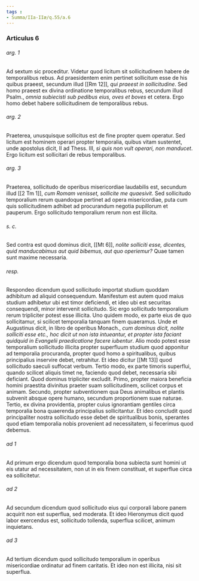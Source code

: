 ```yaml
---
tags : 
- Summa/IIa-IIæ/q.55/a.6
---
```


### Articulus 6

###### arg. 1
Ad sextum sic proceditur. Videtur quod licitum sit sollicitudinem habere de temporalibus rebus. Ad praesidentem enim pertinet sollicitum esse de his quibus praeest, secundum illud [[Rm 12]], *qui praeest in sollicitudine*. Sed homo praeest ex divina ordinatione temporalibus rebus, secundum illud Psalm., *omnia subiecisti sub pedibus eius, oves et boves* et cetera. Ergo homo debet habere sollicitudinem de temporalibus rebus.

###### arg. 2
Praeterea, unusquisque sollicitus est de fine propter quem operatur. Sed licitum est hominem operari propter temporalia, quibus vitam sustentet, unde apostolus dicit, II ad Thess. III, *si quis non vult operari, non manducet*. Ergo licitum est sollicitari de rebus temporalibus.

###### arg. 3
Praeterea, sollicitudo de operibus misericordiae laudabilis est, secundum illud [[2 Tm 1]], *cum Romam venisset, sollicite me quaesivit*. Sed sollicitudo temporalium rerum quandoque pertinet ad opera misericordiae, puta cum quis sollicitudinem adhibet ad procurandum negotia pupillorum et pauperum. Ergo sollicitudo temporalium rerum non est illicita.

###### s. c.
Sed contra est quod dominus dicit, [[Mt 6]], *nolite solliciti esse, dicentes, quid manducabimus aut quid bibemus, aut quo operiemur?* Quae tamen sunt maxime necessaria.

###### resp.
Respondeo dicendum quod sollicitudo importat studium quoddam adhibitum ad aliquid consequendum. Manifestum est autem quod maius studium adhibetur ubi est timor deficiendi, et ideo ubi est securitas consequendi, minor intervenit sollicitudo. Sic ergo sollicitudo temporalium rerum tripliciter potest esse illicita. Uno quidem modo, ex parte eius de quo sollicitamur, si scilicet temporalia tanquam finem quaeramus. Unde et Augustinus dicit, in libro de operibus Monach., *cum dominus dicit, nolite solliciti esse etc., hoc dicit ut non ista intueantur, et propter ista faciant quidquid in Evangelii praedicatione facere iubentur*. Alio modo potest esse temporalium sollicitudo illicita propter superfluum studium quod apponitur ad temporalia procuranda, propter quod homo a spiritualibus, quibus principalius inservire debet, retrahitur. Et ideo dicitur [[Mt 13]] quod sollicitudo saeculi suffocat verbum. Tertio modo, ex parte timoris superflui, quando scilicet aliquis timet ne, faciendo quod debet, necessaria sibi deficiant. Quod dominus tripliciter excludit. Primo, propter maiora beneficia homini praestita divinitus praeter suam sollicitudinem, scilicet corpus et animam. Secundo, propter subventionem qua Deus animalibus et plantis subvenit absque opere humano, secundum proportionem suae naturae. Tertio, ex divina providentia, propter cuius ignorantiam gentiles circa temporalia bona quaerenda principalius sollicitantur. Et ideo concludit quod principaliter nostra sollicitudo esse debet de spiritualibus bonis, sperantes quod etiam temporalia nobis provenient ad necessitatem, si fecerimus quod debemus.

###### ad 1
Ad primum ergo dicendum quod temporalia bona subiecta sunt homini ut eis utatur ad necessitatem, non ut in eis finem constituat, et superflue circa ea sollicitetur.

###### ad 2
Ad secundum dicendum quod sollicitudo eius qui corporali labore panem acquirit non est superflua, sed moderata. Et ideo Hieronymus dicit quod labor exercendus est, sollicitudo tollenda, superflua scilicet, animum inquietans.

###### ad 3
Ad tertium dicendum quod sollicitudo temporalium in operibus misericordiae ordinatur ad finem caritatis. Et ideo non est illicita, nisi sit superflua.

